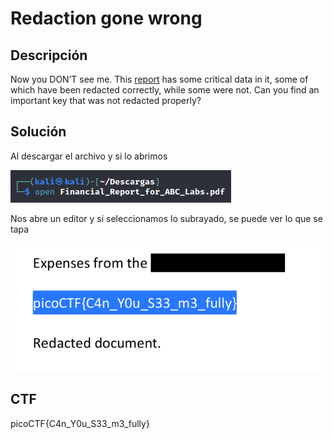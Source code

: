 # Redaction gone wrong

## Descripción

Now you DON’T see me.
This [report](https://artifacts.picoctf.net/c/84/Financial_Report_for_ABC_Labs.pdf) has some
critical data in it, some of which have been redacted correctly, while some
were not. Can you find an important key that was not redacted properly?

## Solución

Al descargar el archivo y si lo abrimos

![Untitled](Redaction%20gone%20wrong%206a4c27b9ae1442128ba4cd542b208a7e/Untitled.png)

Nos abre un editor y si seleccionamos lo subrayado, se puede ver lo que se tapa

![Untitled](Redaction%20gone%20wrong%206a4c27b9ae1442128ba4cd542b208a7e/Untitled%201.png)

## CTF

picoCTF{C4n_Y0u_S33_m3_fully}